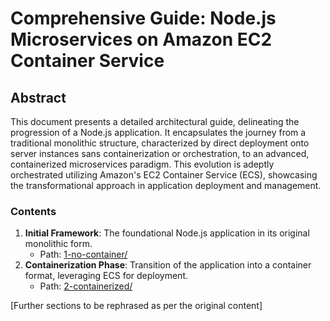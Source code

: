 
# Comprehensive Guide: Node.js Microservices on Amazon EC2 Container Service

## Abstract

This document presents a detailed architectural guide, delineating the progression of a Node.js application. It encapsulates the journey from a traditional monolithic structure, characterized by direct deployment onto server instances sans containerization or orchestration, to an advanced, containerized microservices paradigm. This evolution is adeptly orchestrated utilizing Amazon's EC2 Container Service (ECS), showcasing the transformational approach in application deployment and management.

### Contents

1. **Initial Framework**: The foundational Node.js application in its original monolithic form. 
   - Path: [1-no-container/](1-no-container/)
2. **Containerization Phase**: Transition of the application into a container format, leveraging ECS for deployment.
   - Path: [2-containerized/](2-containerized/)

[Further sections to be rephrased as per the original content]
